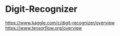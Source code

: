 # Digit-Recognizer
https://www.kaggle.com/c/digit-recognizer/overview
https://www.tensorflow.org/overview